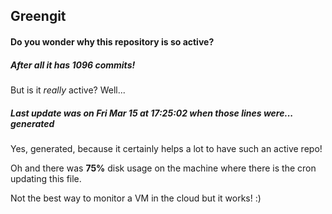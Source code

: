 ## Greengit

#### Do you wonder why this repository is so active?

##### After all it has 1096 commits!

But is it *really* active? Well...

##### Last update was on Fri Mar 15 at 17:25:02 when those lines were... generated

Yes, generated, because it certainly helps a lot to have such an active repo!

Oh and there was **75%** disk usage on the machine
where there is the cron updating this file.

Not the best way to monitor a VM in the cloud but it works! :)
